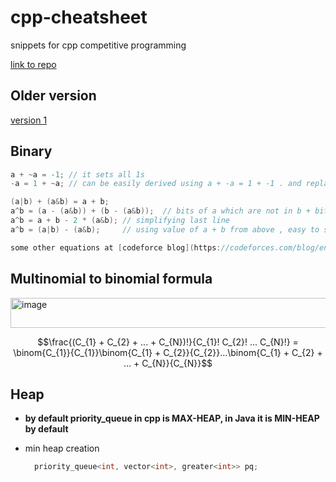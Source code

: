 # cpp-cheatsheet
snippets for cpp competitive programming

[link to repo](https://github.com/ashish1729/cpp-cheatsheet)

## Older version

[version 1](https://ashish1729.github.io/cpp-cheatsheet/README_old)

## Binary
``` cpp
a + ~a = -1; // it sets all 1s
-a = 1 + ~a; // can be easily derived using a + -a = 1 + -1 . and replace -1 from previous

(a|b) + (a&b) = a + b;
a^b = (a - (a&b)) + (b - (a&b));  // bits of a which are not in b + bits of b which are not in a
a^b = a + b - 2 * (a&b); // simplifying last line
a^b = (a|b) - (a&b);     // using value of a + b from above , easy to see in venn diagram also , because xor is symmetric difference

some other equations at [codeforce blog](https://codeforces.com/blog/entry/94470)
```

## Multinomial to binomial formula 

<img width="557" height="48" alt="image" src="https://github.com/user-attachments/assets/dc3ed98d-314c-4c0b-ab19-087311f9f1e3" />



```math
\frac{(C_{1} + C_{2} + ... + C_{N})!}{C_{1}! C_{2}! ... C_{N}!} = \binom{C_{1}}{C_{1}}\binom{C_{1} + C_{2}}{C_{2}}...\binom{C_{1} + C_{2} + ... + C_{N}}{C_{N}}
```


## Heap

- **by default priority_queue in cpp is MAX-HEAP, in Java it is MIN-HEAP by default**

- min heap creation

  ```cpp
    priority_queue<int, vector<int>, greater<int>> pq;
  ```
